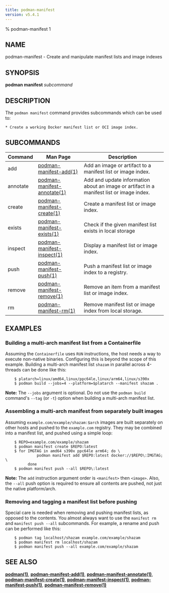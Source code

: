```yaml
---
title: podman-manifest
version: v5.4.1
---
```


% podman-manifest 1

## NAME
podman\-manifest - Create and manipulate manifest lists and image indexes

## SYNOPSIS
**podman manifest** *subcommand*

## DESCRIPTION
The `podman manifest` command provides subcommands which can be used to:

    * Create a working Docker manifest list or OCI image index.

## SUBCOMMANDS

| Command  | Man Page                                                     | Description                                                                              |
| -------- | ------------------------------------------------------------ | ---------------------------------------------------------------------------------------- |
| add      | [podman-manifest-add(1)](podman-manifest-add.1.md)           | Add an image or artifact to a manifest list or image index.                              |
| annotate | [podman-manifest-annotate(1)](podman-manifest-annotate.1.md) | Add and update information about an image or artifact in a manifest list or image index. |
| create   | [podman-manifest-create(1)](podman-manifest-create.1.md)     | Create a manifest list or image index.                                                   |
| exists   | [podman-manifest-exists(1)](podman-manifest-exists.1.md)     | Check if the given manifest list exists in local storage                                 |
| inspect  | [podman-manifest-inspect(1)](podman-manifest-inspect.1.md)   | Display a manifest list or image index.                                                  |
| push     | [podman-manifest-push(1)](podman-manifest-push.1.md)         | Push a manifest list or image index to a registry.                                       |
| remove   | [podman-manifest-remove(1)](podman-manifest-remove.1.md)     | Remove an item from a manifest list or image index.                                     |
| rm       | [podman-manifest-rm(1)](podman-manifest-rm.1.md)             | Remove manifest list or image index from local storage.                                  |

## EXAMPLES

### Building a multi-arch manifest list from a Containerfile

Assuming the `Containerfile` uses `RUN` instructions, the host needs
a way to execute non-native binaries.  Configuring this is beyond
the scope of this example.  Building a multi-arch manifest list
`shazam` in parallel across 4-threads can be done like this:

        $ platarch=linux/amd64,linux/ppc64le,linux/arm64,linux/s390x
        $ podman build --jobs=4 --platform=$platarch --manifest shazam .

**Note:** The `--jobs` argument is optional. Do not use the `podman build` command's `--tag` (or `-t`) option when building a multi-arch manifest list.

### Assembling a multi-arch manifest from separately built images

Assuming `example.com/example/shazam:$arch` images are built separately
on other hosts and pushed to the `example.com` registry.  They may
be combined into a manifest list, and pushed using a simple loop:

        $ REPO=example.com/example/shazam
        $ podman manifest create $REPO:latest
        $ for IMGTAG in amd64 s390x ppc64le arm64; do \
                  podman manifest add $REPO:latest docker://$REPO\:IMGTAG; \
              done
        $ podman manifest push --all $REPO\:latest

**Note:** The `add` instruction argument order is `<manifest>` then `<image>`.
Also, the `--all` push option is required to ensure all contents are
pushed, not just the native platform/arch.

### Removing and tagging a manifest list before pushing

Special care is needed when removing and pushing manifest lists, as opposed
to the contents.  You almost always want to use the `manifest rm` and
`manifest push --all` subcommands.  For example, a rename and push can
be performed like this:

        $ podman tag localhost/shazam example.com/example/shazam
        $ podman manifest rm localhost/shazam
        $ podman manifest push --all example.com/example/shazam


## SEE ALSO
**[podman(1)](podman.1.md)**, **[podman-manifest-add(1)](podman-manifest-add.1.md)**, **[podman-manifest-annotate(1)](podman-manifest-annotate.1.md)**, **[podman-manifest-create(1)](podman-manifest-create.1.md)**, **[podman-manifest-inspect(1)](podman-manifest-inspect.1.md)**, **[podman-manifest-push(1)](podman-manifest-push.1.md)**, **[podman-manifest-remove(1)](podman-manifest-remove.1.md)**
